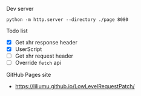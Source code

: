 Dev server

```
python -m http.server --directory ./page 8080
```

Todo list

* [x] Get xhr response header
* [x] UserScript
* [ ] Get xhr request header
* [ ] Override `fetch` api

GitHub Pages site

- https://liliumu.github.io/LowLevelRequestPatch/
